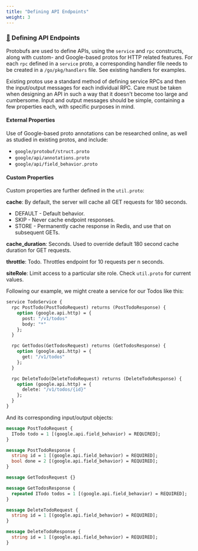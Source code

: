 ```yaml
---
title: "Defining API Endpoints"
weight: 3
---
```


### [&#128279;](#defining-api-endpoints) Defining API Endpoints

Protobufs are used to define APIs, using the `service` and `rpc` constructs, along with custom- and Google-based protos for HTTP related features. For each `rpc` defined in a `service` proto, a corresponding handler file needs to be created in a `/go/pkg/handlers` file. See existing handlers for examples. 

Existing protos use a standard method of defining service RPCs and then the input/output messages for each individual RPC. Care must be taken when designing an API in such a way that it doesn't become too large and cumbersome. Input and output messages should be simple, containing a few properties each, with specific purposes in mind.


#### External Properties

Use of Google-based proto annotations can be researched online, as well as studied in existing protos, and include:

- `google/protobuf/struct.proto`
- `google/api/annotations.proto`
- `google/api/field_behavior.proto`

#### Custom Properties

Custom properties are further defined in the `util.proto`:

**cache**: By default, the server will cache all GET requests for 180 seconds.
- DEFAULT - Default behavior.
- SKIP - Never cache endpoint responses.
- STORE - Permanently cache response in Redis, and use that on subsequent GETs.

**cache_duration**: Seconds. Used to override default 180 second cache duration for GET requests.

**throttle**: Todo. Throttles endpoint for 10 requests per n seconds.

**siteRole**: Limit access to a particular site role. Check `util.proto` for current values.

Following our example, we might create a service for our Todos like this:

```proto
service TodoService {
  rpc PostTodo(PostTodoRequest) returns (PostTodoResponse) {
    option (google.api.http) = {
      post: "/v1/todos"
      body: "*"
    };
  }

  rpc GetTodos(GetTodosRequest) returns (GetTodosResponse) {
    option (google.api.http) = {
      get: "/v1/todos"
    };
  }

  rpc DeleteTodo(DeleteTodoRequest) returns (DeleteTodoResponse) {
    option (google.api.http) = {
      delete: "/v1/todos/{id}"
    };
  }
}
```

And its corresponding input/output objects:

```proto
message PostTodoRequest {
  ITodo todo = 1 [(google.api.field_behavior) = REQUIRED];
}

message PostTodoResponse {
  string id = 1 [(google.api.field_behavior) = REQUIRED];
  bool done = 2 [(google.api.field_behavior) = REQUIRED];
}

message GetTodosRequest {}

message GetTodosResponse {
  repeated ITodo todos = 1 [(google.api.field_behavior) = REQUIRED];
}

message DeleteTodoRequest {
  string id = 1 [(google.api.field_behavior) = REQUIRED];
}

message DeleteTodoResponse {
  string id = 1 [(google.api.field_behavior) = REQUIRED];
}
```
